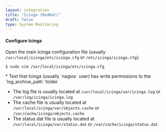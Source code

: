 ```yaml
---
layout: integration 
title: "Icinga (RedHat)"
draft: false
type: System Monitoring
---
```


<!-- docs-include _integrations/agent-common/install/generic.md:::SOURCE_SYSTEM_NAME=Icinga:::PLATFORM_NAME=RedHat:::PLATFORM_LOWER=redhat -->

<!-- section-separator -->

#### Configure Icinga
Open the main Icinga configuration file (usually `/usr/local/icinga/etc/icinga.cfg` or `/etc/icinga/icinga.cfg`):

    $ sudo vim /usr/local/icinga/etc/icinga.cfg


<!-- docs-include _integrations/agent-common/configure-service/generic.md:::PLATFORM=redhat:::SERVICE_NAME=nagios -->* Test that Icinga (usually `nagios` user) has write permissions to the `log_archive_path` folder


<!-- docs-include _integrations/agent-common/configure-service/restart-redhat.md:::SERVICENAME=Icinga:::SERVICE_LOWER=icinga -->

<!-- section-separator -->

<!-- docs-include _integrations/agent-common/configure-agent/generic.md:::SOURCE_SYSTEM_NAME=Icinga:::SOURCE_SYSTEM_UPPER=ICINGA:::SOURCE_SYSTEM_LOWER=icinga -->
    
* The log file is usually located at `/usr/local/icinga/var/icinga.log` or `/var/log/icinga/icinga.log`
* The cache file is usually located at `/usr/local/icinga/var/objects.cache` or `/var/cache/icinga/objects.cache`
* The status.dat file is usually located at `/usr/local/icinga/var/status.dat` or `/var/cache/icinga/status.dat`

<!-- docs-include _integrations/agent-common/configure-agent/permissions.md -->

<!-- section-separator -->

<!-- docs-include _integrations/agent-common/start-and-summary/generic.md:::SOURCE_SYSTEM_NAME=Icinga:::PLATFORM=redhat -->
